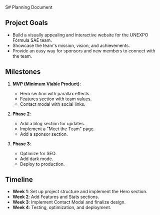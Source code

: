 S# Planning Document

## Project Goals

- Build a visually appealing and interactive website for the UNEXPO Fórmula SAE team.
- Showcase the team's mission, vision, and achievements.
- Provide an easy way for sponsors and new members to connect with the team.

## Milestones

1. **MVP (Minimum Viable Product)**:

   - Hero section with parallax effects.
   - Features section with team values.
   - Contact modal with social links.

2. **Phase 2**:

   - Add a blog section for updates.
   - Implement a "Meet the Team" page.
   - Add a sponsor section.

3. **Phase 3**:
   - Optimize for SEO.
   - Add dark mode.
   - Deploy to production.

## Timeline

- **Week 1**: Set up project structure and implement the Hero section.
- **Week 2**: Add Features and Stats sections.
- **Week 3**: Implement Contact Modal and finalize design.
- **Week 4**: Testing, optimization, and deployment.
